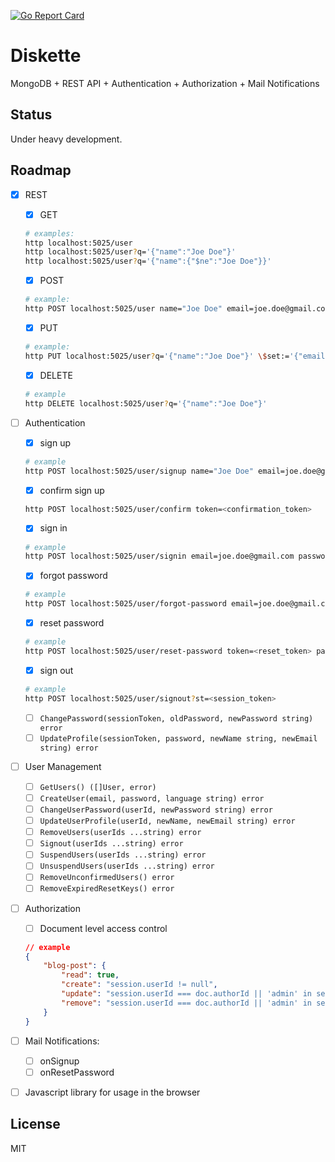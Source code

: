 [![Go Report Card](https://goreportcard.com/badge/github.com/getdiskette/diskette)](https://goreportcard.com/report/github.com/getdiskette/diskette)

# Diskette

MongoDB + REST API + Authentication + Authorization + Mail Notifications

## Status

Under heavy development.

## Roadmap

- [x] REST

    - [x] GET
    ```bash
    # examples:
    http localhost:5025/user
    http localhost:5025/user?q='{"name":"Joe Doe"}'
    http localhost:5025/user?q='{"name":{"$ne":"Joe Doe"}}'
    ```

    - [x] POST
    ```bash
    # example:
    http POST localhost:5025/user name="Joe Doe" email=joe.doe@gmail.com
    ```

    - [x] PUT
    ```bash
    # example:
    http PUT localhost:5025/user?q='{"name":"Joe Doe"}' \$set:='{"email":"jdoe@gmail.com"}'
    ```

    - [x] DELETE
    ```bash
    # example
    http DELETE localhost:5025/user?q='{"name":"Joe Doe"}'
    ```

- [ ] Authentication

    - [x] sign up
    ```bash
    # example
    http POST localhost:5025/user/signup name="Joe Doe" email=joe.doe@gmail.com password=abc language=en
    ```

    - [x] confirm sign up
    ```bash
    http POST localhost:5025/user/confirm token=<confirmation_token>
    ```

    - [x] sign in
    ```bash
    # example
    http POST localhost:5025/user/signin email=joe.doe@gmail.com password=abc
    ```

    - [x] forgot password
    ```bash
    # example
    http POST localhost:5025/user/forgot-password email=joe.doe@gmail.com
    ```

    - [x] reset password
    ```bash
    # example
    http POST localhost:5025/user/reset-password token=<reset_token> password=123
    ```

    - [x] sign out
    ```bash
    # example
    http POST localhost:5025/user/signout?st=<session_token>
    ```

    - [ ] `ChangePassword(sessionToken, oldPassword, newPassword string) error`
    - [ ] `UpdateProfile(sessionToken, password, newName string, newEmail string) error`

- [ ] User Management
    - [ ] `GetUsers() ([]User, error)`
    - [ ] `CreateUser(email, password, language string) error`
    - [ ] `ChangeUserPassword(userId, newPassword string) error`
    - [ ] `UpdateUserProfile(userId, newName, newEmail string) error`
    - [ ] `RemoveUsers(userIds ...string) error`
    - [ ] `Signout(userIds ...string) error`
    - [ ] `SuspendUsers(userIds ...string) error`
    - [ ] `UnsuspendUsers(userIds ...string) error`
    - [ ] `RemoveUnconfirmedUsers() error`
    - [ ] `RemoveExpiredResetKeys() error`

- [ ] Authorization
    - [ ] Document level access control
    ```json
    // example
    {
        "blog-post": {
            "read": true,
            "create": "session.userId != null",
            "update": "session.userId === doc.authorId || 'admin' in session.userRoles",
            "remove": "session.userId === doc.authorId || 'admin' in session.userRoles"
        }
    }
    ```

- [ ] Mail Notifications:
    - [ ] onSignup
    - [ ] onResetPassword

- [ ] Javascript library for usage in the browser


## License

MIT
